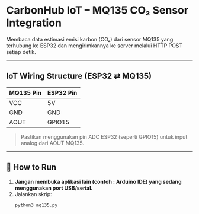# CarbonHub IoT – MQ135 CO₂ Sensor Integration

Membaca data estimasi emisi karbon (CO₂) dari sensor MQ135 yang terhubung ke ESP32 dan mengirimkannya ke server melalui HTTP POST setiap detik.

---

## IoT Wiring Structure (ESP32 ⇄ MQ135)

| MQ135 Pin | ESP32 Pin |
|-----------|-----------|
| VCC       | 5V        |
| GND       | GND       |
| AOUT      | GPIO15    |

> Pastikan menggunakan pin ADC ESP32 (seperti GPIO15) untuk input analog dari AOUT MQ135.

---

## 🚀 How to Run

1. **Jangan membuka aplikasi lain (contoh : Arduino IDE) yang sedang menggunakan port USB/serial.**
2. Jalankan skrip:
   ```bash
   python3 mq135.py

